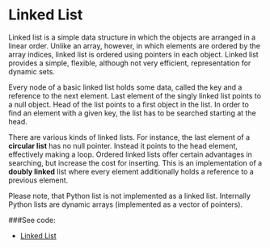 # Linked List

Linked list is a simple data structure in which the objects are arranged in a linear
 order. Unlike an array, however, in which elements are ordered by the array indices,
 linked list is ordered using pointers in each object. Linked list provides a
 simple, flexible, although not very efficient, representation for dynamic sets.

Every node of a basic linked list holds some data, called the key and a reference to
 the next element. Last element of the singly linked list points to a null object. Head
 of the list points to a first object in the list. In order to find an element with a
 given key, the list has to be searched starting at the head.

There are various kinds of linked lists. For instance, the last element of a **circular
 list** has no null pointer. Instead it points to the head element, effectively making
 a loop. Ordered linked lists offer certain advantages in searching, but increase
 the cost for inserting. This is an implementation of a **doubly linked** list where 
 every element additionally holds a reference to a previous element.

Please note, that Python list is not implemented as a linked list. Internally Python
 lists are dynamic arrays (implemented as a vector of pointers).
 
 ###See code: 
- [Linked List](/__init__.py)